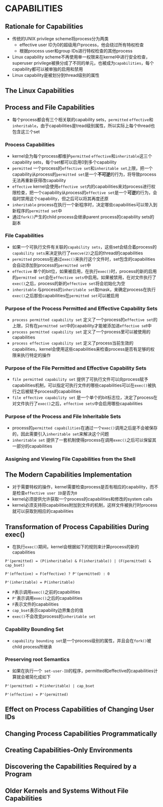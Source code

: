 # CAPABILITIES

## Rationale for Capabilities
- 传统的UNIX privilege scheme将process分为两类
    - effective user ID为0的超级用户process，他会绕过所有特权检查
    - 根据process user和group IDs进行特权检查的其他process
- Linux capability scheme不再使用单一权限来在kernel中进行安全检查，superuser privilege被换分成了不同的单元，也被成为`capabilities`，每个capability都可以被单独的启用和禁用
- Linux capability是被划分到thread级别的属性

## The Linux Capabilities

## Process and File Capabilities
- 每个process都会有三个相关联的capability sets，`permitted` `effective`和`inheritable`，由于capabilities是tread级别属性，所以实际上每个thread也包含这三个set

### Process Capabilities
- kernel会为每个process都维护`permitted` `effective`和`inheritable`这三个capability sets，每个set都可以启用0到多个capability
- `permitted` 一个process的`effective set`和`inheritable set`上限，把一个capability从process的`permitted set`是一个**不可逆**的行为，将导致process无法再重新获得改capability
- `effective` kernel会使用`effective set`内的capabilities来对process进行权限检查，把一个capability从process的`effective set`是一个**可逆**的行为，会临时禁用这个capability，但之后可以将其再度还原
- `inheritable` process在执行一个新程序时，决定哪些capabilities可以带入到新程序的`permitted set`中
- 通过`fork()`产生的child process会继承parent process的capability sets的副本

### File Capabilities
- 如果一个可执行文件有关联的`capability sets`，这些set会结合着process的`capability sets`来决定执行了`execve(2)`之后的thread的capabilities
- `permitted` process在通过`exec()`来执行这个文件时，set包含的capabilities会自动添加到process的`permitted set`中
- `effective` 单个的bit位，如果被启用，在执行`exec()`时，process的新的启用的`permitted set`会在`effective sets`中启用。如果被禁用，在对文件执行了`exec()`之后，process的新的`effective set`将会初始化为空
- `inheritable` 与process的`inheritable set`取mask，来确定process在执行`exec()`之后那些capabilities在`permitted set`可以被启用

### Purpose of the Process Permitted and Effective Capability Sets
- `process permitted capability set` 定义了一个process的`effective set`的上限，只有在`permitted set`中的capability才能被添加进`effective se`t中
- `process permitted capability set` 定义了一个process里可以被使用的capabilities
- `process effective capability set` 定义了process当前生效的capabilities，kernel会使用这些capabilities来检查process是否有足够的权限来执行特定的操作

### Purpose of the File Permitted and Effective Capability Sets
- `file permitted capability set` 提供了可执行文件可以向process赋予capabilities机制，可以指定可执行文件的哪些capabilities可以在`exec()`被执行之后被赋予process的capabilities
- `file effective capability set` 是一个单个的bit标志位，决定了process在对文件执行了`exec()`之后，`effective sets`中会启用哪些capabilities

### Purpose of the Process and File Inheritable Sets
- process的`permitted capabilities`在通过一个`exec()`调用之后是不会被保存的，因此需要引入`inheritable set`来解决这个问题
- `inheritable set` 提供了一套机制使得process在调用`exec()`之后可以保留其一部分的capabilities

### Assigning and Viewing File Capabilities from the Shell

## The Modern Capabilities Implementation
- 对于需要特权的操作，kernel需要检查process是否有相应的capability，而不是检查`effective user ID`是否为`0`
- kernel必须提供允许获取一个process的capabilities和修改的system calls
- kernel必须支持将capabilities附加到文件的机制，这样文件被执行时process就可以获取到相应的capabilities

## Transformation of Process Capabilities During exec()
- 在执行`exec()`期间，kernel会根据如下的规则来计算process的新的capabilities
```
P'(permitted) = (P(inheritable) & F(inheritable)) | (F(permitted) & cap_bset)

P'(effective) = F(effective) ? P'(permitted) : 0

P'(inheritable) = P(inheritable)
```
- `P`表示调用`exec()`之前的capabilities
- `P'`表示调用`exec()`之后的capabilities
- `F`表示文件的capabilities
- `cap_bset`表示capability边界集合的值
- `exec()`不会改变process的`inheritable set`

### Capability Bounding Set
- `capability bounding set`是一个process级别的属性，并且会在`fork()`被child process所继承

### Preserving root Semantics
- 如果在执行一个` set-user-ID`的程序，permitted和effective的capabilities计算就会被简化成如下
```
P'(permitted) = P(inheritable) | cap_bset

P'(effective) = P'(permitted)
```

## Effect on Process Capabilities of Changing User IDs

## Changing Process Capabilities Programmatically

## Creating Capabilities-Only Environments

## Discovering the Capabilities Required by a Program

## Older Kernels and Systems Without File Capabilities